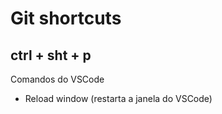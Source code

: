 # Git shortcuts

## ctrl + sht + p

Comandos do VSCode

- Reload window (restarta a janela do VSCode)
